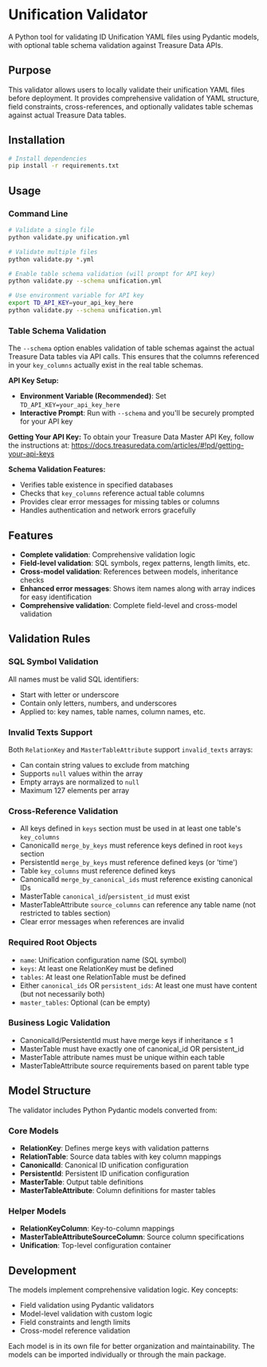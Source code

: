 # Unification Validator

A Python tool for validating ID Unification YAML files using Pydantic models, with optional table schema validation against Treasure Data APIs.

## Purpose

This validator allows users to locally validate their unification YAML files before deployment. It provides comprehensive validation of YAML structure, field constraints, cross-references, and optionally validates table schemas against actual Treasure Data tables.

## Installation

```bash
# Install dependencies
pip install -r requirements.txt
```

## Usage

### Command Line

```bash
# Validate a single file
python validate.py unification.yml

# Validate multiple files  
python validate.py *.yml

# Enable table schema validation (will prompt for API key)
python validate.py --schema unification.yml

# Use environment variable for API key
export TD_API_KEY=your_api_key_here
python validate.py --schema unification.yml
```

### Table Schema Validation

The `--schema` option enables validation of table schemas against the actual Treasure Data tables via API calls. This ensures that the columns referenced in your `key_columns` actually exist in the real table schemas.

**API Key Setup:**
- **Environment Variable (Recommended)**: Set `TD_API_KEY=your_api_key_here`
- **Interactive Prompt**: Run with `--schema` and you'll be securely prompted for your API key

**Getting Your API Key:**
To obtain your Treasure Data Master API Key, follow the instructions at: https://docs.treasuredata.com/articles/#!pd/getting-your-api-keys

**Schema Validation Features:**
- Verifies table existence in specified databases
- Checks that `key_columns` reference actual table columns
- Provides clear error messages for missing tables or columns
- Handles authentication and network errors gracefully

## Features

- **Complete validation**: Comprehensive validation logic
- **Field-level validation**: SQL symbols, regex patterns, length limits, etc.
- **Cross-model validation**: References between models, inheritance checks
- **Enhanced error messages**: Shows item names along with array indices for easy identification
- **Comprehensive validation**: Complete field-level and cross-model validation

## Validation Rules

### SQL Symbol Validation
All names must be valid SQL identifiers:
- Start with letter or underscore
- Contain only letters, numbers, and underscores
- Applied to: key names, table names, column names, etc.

### Invalid Texts Support
Both `RelationKey` and `MasterTableAttribute` support `invalid_texts` arrays:
- Can contain string values to exclude from matching
- Supports `null` values within the array
- Empty arrays are normalized to `null`
- Maximum 127 elements per array

### Cross-Reference Validation
- All keys defined in `keys` section must be used in at least one table's `key_columns`
- CanonicalId `merge_by_keys` must reference keys defined in root `keys` section
- PersistentId `merge_by_keys` must reference defined keys (or 'time')
- Table `key_columns` must reference defined keys
- CanonicalId `merge_by_canonical_ids` must reference existing canonical IDs
- MasterTable `canonical_id`/`persistent_id` must exist
- MasterTableAttribute `source_columns` can reference any table name (not restricted to tables section)
- Clear error messages when references are invalid

### Required Root Objects
- `name`: Unification configuration name (SQL symbol)
- `keys`: At least one RelationKey must be defined
- `tables`: At least one RelationTable must be defined
- Either `canonical_ids` OR `persistent_ids`: At least one must have content (but not necessarily both)
- `master_tables`: Optional (can be empty)

### Business Logic Validation
- CanonicalId/PersistentId must have merge keys if inheritance ≤ 1
- MasterTable must have exactly one of canonical_id OR persistent_id
- MasterTable attribute names must be unique within each table
- MasterTableAttribute source requirements based on parent table type

## Model Structure

The validator includes Python Pydantic models converted from:

### Core Models
- **RelationKey**: Defines merge keys with validation patterns
- **RelationTable**: Source data tables with key column mappings  
- **CanonicalId**: Canonical ID unification configuration
- **PersistentId**: Persistent ID unification configuration
- **MasterTable**: Output table definitions
- **MasterTableAttribute**: Column definitions for master tables

### Helper Models
- **RelationKeyColumn**: Key-to-column mappings
- **MasterTableAttributeSourceColumn**: Source column specifications
- **Unification**: Top-level configuration container


## Development

The models implement comprehensive validation logic. Key concepts:

- Field validation using Pydantic validators
- Model-level validation with custom logic  
- Field constraints and length limits
- Cross-model reference validation

Each model is in its own file for better organization and maintainability. The models can be imported individually or through the main package.